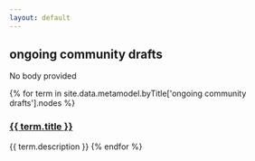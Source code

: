 ```yaml
---
layout: default
---
```

<style>
.initial-content {
  padding-left:5%;
  padding-right:25px;
}
</style>

## ongoing community drafts

No body provided

{% for term in site.data.metamodel.byTitle['ongoing community drafts'].nodes %}
### <a href='/_pages/embed?t={{ term.title }}'>{{ term.title }}</a>

{{ term.description }}
{% endfor %}
